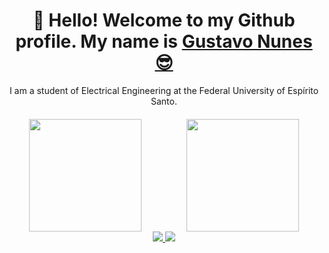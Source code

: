 <h1 align="center">
    👋 Hello! Welcome to my Github profile.
    My name is
    <a href="https://www.linkedin.com/in/gustavonlopes/">Gustavo Nunes 😎</a>
</h1>
  
<p align="center">
    I am a student of Electrical Engineering at the Federal University of Espírito Santo. 
</p>
</div>

<div align="center" style="margin-top: 20px; display: flex; justify-content: space-around;">
  <a href="https://github.com/guxtaavo">
    <img loading="lazy" height="180em" src="https://github-readme-stats.vercel.app/api/top-langs/?username=guxtaavo&layout=compact&langs_count=7&theme=dracula"/>
  </a>
  <a href="https://github.com/guxtaavo">
    <img loading="lazy" height="180em" src="https://github-readme-stats.vercel.app/api?username=guxtaavo&show_icons=true&theme=dracula&include_all_commits=true&count_private=true"/>
  </a>
</div>

<div align="center">
  <a href="https://www.linkedin.com/in/gustavonlopes/" target="_blank">
    <img src="https://img.shields.io/badge/-LinkedIn-%230077B5?style=for-the-badge&logo=linkedin&logoColor=white" target="_blank">
  </a> 
  <a href="mailto:gustaavo.nunesdev@gmail.com">
    <img src="https://img.shields.io/badge/-Gmail-%23333?style=for-the-badge&logo=gmail&logoColor=white" target="_blank">
  </a>
</div>

<!--![Snake animation](https://github.com/seu-usuário-aqui/seu-usuário-aqui/blob/output/github-contribution-grid-snake.svg)-->
